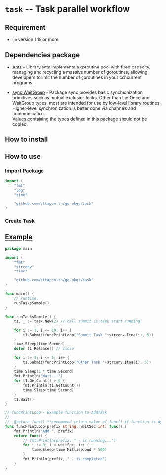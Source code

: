# `task` -- Task parallel workflow

## Requirement
-  `go` version 1.18 or more

## Dependencies package

- [Ants](https://github.com/panjf2000/ants) - Library ants implements a goroutine pool with fixed capacity, managing and recycling a massive number of goroutines, allowing developers to limit the number of goroutines in your concurrent programs.

- [sync.WaitGroup](https://pkg.go.dev/sync) - Package sync provides basic synchronization primitives such as mutual exclusion locks. Other than the Once and WaitGroup types, most are intended for use by low-level library routines. Higher-level synchronization is better done via channels and communication.  
Values containing the types defined in this package should not be copied.

## How to install

## How to use

### Import Package
```go
import (
    "fmt"
    "log"
    "time"

    "github.com/attapon-th/go-pkgs/task"
)
```

### Create Task



## [Example](./_example/main.go)

```go
package main

import (
	"fmt"
	"strconv"
	"time"

	"github.com/attapon-th/go-pkgs/task"
)

func main() {
	// runtime.
	runTasksSample()
}

func runTasksSample() {
	t1, _ := task.New(2) // call summit is task start running

	for i := 1; i <= 10; i++ {
		t1.Submit(funcPrintLoop("Summit Task "+strconv.Itoa(i), 5))
	}
	time.Sleep(time.Second)
	defer t1.Release() // close

	for i := 1; i <= 5; i++ {
		t1.Submit(funcPrintLoop("Other Task "+strconv.Itoa(i), 5))
	}
	time.Sleep(1 * time.Second)
	fmt.Println("Wait...")
	for t1.GetCount() > 0 {
		fmt.Println(t1.GetCount())
		time.Sleep(time.Second)
	}
	t1.Wait()
}

// funcPrintLoop - Example function to AddTask
//
//	@return func() **recommend return value of func() if function is dynamic parse parameter
func funcPrintLoop(prefix string, waitSec int) func() {
	fmt.Println("Add ", prefix)
	return func() {
		// fmt.Println(prefix, " - is running...")
		for i := 0; i < waitSec; i++ {
			time.Sleep(time.Millisecond * 500)
		}
		fmt.Println(prefix, " - is completed")
	}
}

```

